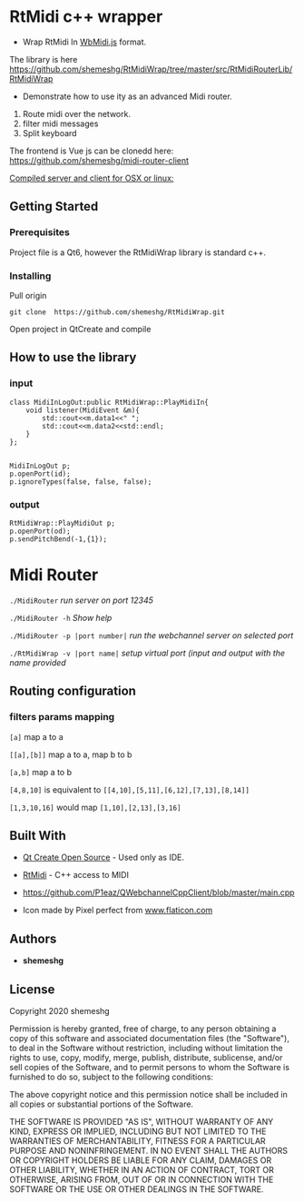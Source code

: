 # RtMidi c++ wrapper 

- Wrap RtMidi In [WbMidi.js](https://github.com/djipco/webmidi) format.

The library is here https://github.com/shemeshg/RtMidiWrap/tree/master/src/RtMidiRouterLib/RtMidiWrap

- Demonstrate how to use ity as an advanced Midi router.

1. Route midi over the network.
2. filter midi messages
3. Split keyboard

The frontend is Vue js can be clonedd here:
https://github.com/shemeshg/midi-router-client

[Compiled server and client for OSX or linux:](https://sourceforge.net/projects/midi-router-client/)



## Getting Started

### Prerequisites

Project file is a Qt6, however the RtMidiWrap library is standard c++.


### Installing
Pull origin

```
git clone  https://github.com/shemeshg/RtMidiWrap.git
```

Open project in QtCreate and compile

## How to use the library



### input
```
class MidiInLogOut:public RtMidiWrap::PlayMidiIn{
    void listener(MidiEvent &m){
        std::cout<<m.data1<<" ";
        std::cout<<m.data2<<std::endl;
    }
};


MidiInLogOut p;
p.openPort(id);
p.ignoreTypes(false, false, false);
 ```

### output
```
RtMidiWrap::PlayMidiOut p;
p.openPort(od);
p.sendPitchBend(-1,{1});
```

# Midi Router
`./MidiRouter` *run server on port 12345*

`./MidiRouter -h`  *Show help*

`./MidiRouter -p |port number|`  *run the webchannel server on selected port*

`./RtMidiWrap -v |port name|` *setup virtual port (input and output with the name provided*




## Routing configuration
### filters params mapping
`[a]` map a to a

`[[a],[b]]` map a to a, map b to b

`[a,b]` map a to b

`[4,8,10]` is equivalent to `[[4,10],[5,11],[6,12],[7,13],[8,14]]` 

`[1,3,10,16]` would map `[1,10],[2,13],[3,16]`



## Built With

* [Qt Create Open Source](https://www.qt.io/) - Used only as IDE.
* [RtMidi](https://www.music.mcgill.ca/~gary/rtmidi/) - C++ access to MIDI
* https://github.com/P1eaz/QWebchannelCppClient/blob/master/main.cpp 

* Icon made by Pixel perfect from www.flaticon.com

## Authors

* **shemeshg** 



## License

Copyright 2020 shemeshg

Permission is hereby granted, free of charge, to any person obtaining a copy of this software and associated documentation files (the "Software"), to deal in the Software without restriction, including without limitation the rights to use, copy, modify, merge, publish, distribute, sublicense, and/or sell copies of the Software, and to permit persons to whom the Software is furnished to do so, subject to the following conditions:

The above copyright notice and this permission notice shall be included in all copies or substantial portions of the Software.

THE SOFTWARE IS PROVIDED "AS IS", WITHOUT WARRANTY OF ANY KIND, EXPRESS OR IMPLIED, INCLUDING BUT NOT LIMITED TO THE WARRANTIES OF MERCHANTABILITY, FITNESS FOR A PARTICULAR PURPOSE AND NONINFRINGEMENT. IN NO EVENT SHALL THE AUTHORS OR COPYRIGHT HOLDERS BE LIABLE FOR ANY CLAIM, DAMAGES OR OTHER LIABILITY, WHETHER IN AN ACTION OF CONTRACT, TORT OR OTHERWISE, ARISING FROM, OUT OF OR IN CONNECTION WITH THE SOFTWARE OR THE USE OR OTHER DEALINGS IN THE SOFTWARE.

